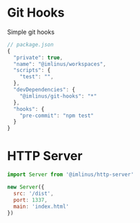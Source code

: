 # Git Hooks

Simple git hooks

```js
// package.json
{
  "private": true,
  "name": "@imlinus/workspaces",
  "scripts": {
    "test": "",
  },
  "devDependencies": {
    "@imlinus/git-hooks": "*"
  },
  "hooks": {
    "pre-commit": "npm test"
  }
}
```


# HTTP Server

```js
import Server from '@imlinus/http-server'

new Server({
  src: '/dist',
  port: 1337,
  main: 'index.html'
})
```
